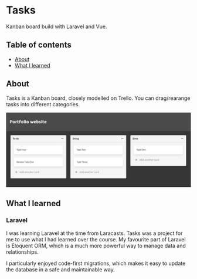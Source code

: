 # Tasks

Kanban board build with Laravel and Vue.

## Table of contents

- [About](#About)
- [What I learned](#What-I-learned)

## About

Tasks is a Kanban board, closely modelled on Trello. You can drag/rearange tasks into different categories.

![Screenshot of project](https://raw.githubusercontent.com/thecallum/tasks/master/screenshots/Screenshot%20from%202020-05-17%2010-43-40.png)


## What I learned


### Laravel

I was learning Laravel at the time from Laracasts. Tasks was a project for me to use what I had learned over the course. My favourite part of Laravel is Eloquent ORM, which is a much more powerful way to manage data and relationships. 

I particularly enjoyed code-first migrations, which makes it easy to update the database in a safe and maintainable way.
